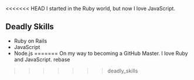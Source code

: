 <<<<<<< HEAD
I started in the Ruby world, but now I love JavaScript.

## Deadly Skills

* Ruby on Rails
* JavaScript
* Node.js
=======
On my way to becoming a GitHub Master. I love Ruby and JavaScript.
rebase
>>>>>>> deadly_skills
